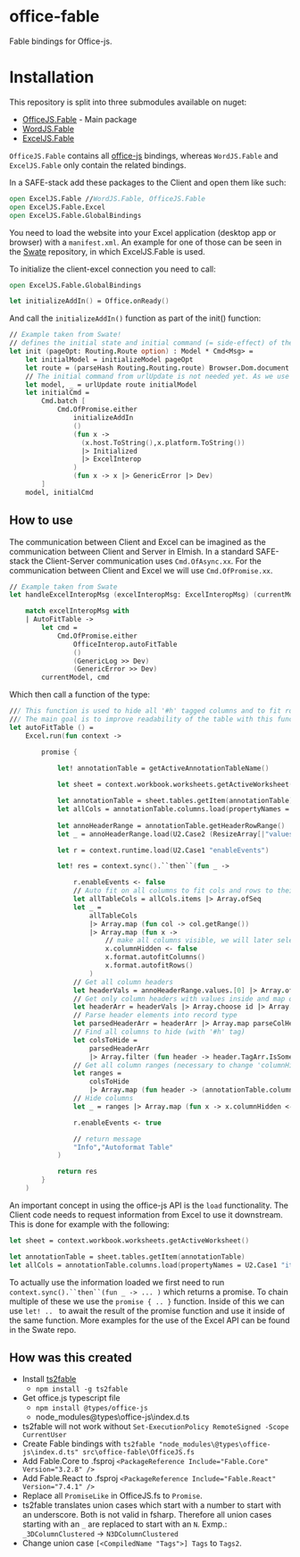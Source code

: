 # office-fable
Fable bindings for Office-js.

# Installation

This repository is split into three submodules available on nuget:

- [OfficeJS.Fable](https://www.nuget.org/packages/OfficeJS.Fable/) - Main package
- [WordJS.Fable](https://www.nuget.org/packages/WordJS.Fable/0.2.3)
- [ExcelJS.Fable](https://www.nuget.org/packages/ExcelJS.Fable/)

`OfficeJS.Fable` contains all [office-js](https://github.com/OfficeDev/office-js) bindings, whereas `WordJS.Fable` and `ExcelJS.Fable` only contain the related bindings.

In a SAFE-stack add these packages to the Client and open them like such:
```fsharp
open ExcelJS.Fable //WordJS.Fable, OfficeJS.Fable
open ExcelJS.Fable.Excel
open ExcelJS.Fable.GlobalBindings
```

You need to load the website into your Excel application (desktop app or browser) with a `manifest.xml`. An example for one of those can be seen in the [Swate](https://github.com/nfdi4plants/Swate) repository, in which ExcelJS.Fable is used.

To initialize the client-excel connection you need to call:

```fsharp
open ExcelJS.Fable.GlobalBindings

let initializeAddIn() = Office.onReady()
```
And call the `initializeAddIn()` function as part of the init() function:

```fsharp
// Example taken from Swate!
// defines the initial state and initial command (= side-effect) of the application
let init (pageOpt: Routing.Route option) : Model * Cmd<Msg> =
    let initialModel = initializeModel pageOpt
    let route = (parseHash Routing.Routing.route) Browser.Dom.document.location
    // The initial command from urlUpdate is not needed yet. As we use a reduced variant of subModels with no own Msg system.
    let model, _ = urlUpdate route initialModel
    let initialCmd =
        Cmd.batch [
            Cmd.OfPromise.either
                initializeAddIn
                ()
                (fun x -> 
                  (x.host.ToString(),x.platform.ToString()) 
                  |> Initialized 
                  |> ExcelInterop 
                )
                (fun x -> x |> GenericError |> Dev)
        ]
    model, initialCmd
```

## How to use

The communication between Client and Excel can be imagined as the communication between Client and Server in Elmish. In a standard SAFE-stack the Client-Server communication uses `Cmd.OfAsync.xx`. For the communication between Client and Excel we will use `Cmd.OfPromise.xx`.

```fsharp
// Example taken from Swate
let handleExcelInteropMsg (excelInteropMsg: ExcelInteropMsg) (currentModel:Model) : Model * Cmd<Msg> =

    match excelInteropMsg with
    | AutoFitTable ->
        let cmd =
            Cmd.OfPromise.either
                OfficeInterop.autoFitTable
                ()
                (GenericLog >> Dev)
                (GenericError >> Dev)
        currentModel, cmd
```

Which then call a function of the type:

```fsharp
/// This function is used to hide all '#h' tagged columns and to fit rows and columns to their values.
/// The main goal is to improve readability of the table with this function.
let autoFitTable () =
    Excel.run(fun context ->

        promise {
            
            let! annotationTable = getActiveAnnotationTableName()

            let sheet = context.workbook.worksheets.getActiveWorksheet()

            let annotationTable = sheet.tables.getItem(annotationTable)
            let allCols = annotationTable.columns.load(propertyNames = U2.Case1 "items")
    
            let annoHeaderRange = annotationTable.getHeaderRowRange()
            let _ = annoHeaderRange.load(U2.Case2 (ResizeArray[|"values"|]))

            let r = context.runtime.load(U2.Case1 "enableEvents")

            let! res = context.sync().``then``(fun _ ->

                r.enableEvents <- false
                // Auto fit on all columns to fit cols and rows to their values.
                let allTableCols = allCols.items |> Array.ofSeq
                let _ =
                    allTableCols
                    |> Array.map (fun col -> col.getRange())
                    |> Array.map (fun x ->
                        // make all columns visible, we will later selectively hide all with '#h' tag
                        x.columnHidden <- false
                        x.format.autofitColumns()
                        x.format.autofitRows()
                    )
                // Get all column headers
                let headerVals = annoHeaderRange.values.[0] |> Array.ofSeq
                // Get only column headers with values inside and map object to string
                let headerArr = headerVals |> Array.choose id |> Array.map string
                // Parse header elements into record type
                let parsedHeaderArr = headerArr |> Array.map parseColHeader
                // Find all columns to hide (with '#h' tag)
                let colsToHide =
                    parsedHeaderArr
                    |> Array.filter (fun header -> header.TagArr.IsSome && Array.contains ColumnTags.HiddenTag header.TagArr.Value)
                // Get all column ranges (necessary to change 'columnHidden' attribute) for all headers with '#h' tag.
                let ranges =
                    colsToHide
                    |> Array.map (fun header -> (annotationTable.columns.getItem (U2.Case2 header.Header)).getRange())
                // Hide columns
                let _ = ranges |> Array.map (fun x -> x.columnHidden <- true)

                r.enableEvents <- true

                // return message
                "Info","Autoformat Table"
            )

            return res
        }
    )
```

An important concept in using the office-js API is the `load` functionality. The Client code needs to request information from Excel to use it downstream. This is done for example with the following:

```fsharp
let sheet = context.workbook.worksheets.getActiveWorksheet()

let annotationTable = sheet.tables.getItem(annotationTable)
let allCols = annotationTable.columns.load(propertyNames = U2.Case1 "items")
```

To actually use the information loaded we first need to run `context.sync().``then``(fun _ -> ... )` which returns a promise. To chain multiple of these we use the `promise { .. }` function. Inside of this we can use `let! .. ` to await the result of the promise function and use it inside of the same function. More examples for the use of the Excel API can be found in the Swate repo.

## How was this created

- Install [ts2fable](https://github.com/fable-compiler/ts2fable)
  - `npm install -g ts2fable`
- Get office.js typescript file
  - `npm install @types/office-js`
  - node_modules\@types\office-js\index.d.ts
- ts2fable will not work without `Set-ExecutionPolicy RemoteSigned -Scope CurrentUser`
- Create Fable bindings with 
`ts2fable "node_modules\@types\office-js\index.d.ts" src\office-fable\OfficeJS.fs`
- Add Fable.Core to .fsproj `<PackageReference Include="Fable.Core" Version="3.2.8" />`
- Add Fable.React to .fsproj
`<PackageReference Include="Fable.React" Version="7.4.1" />`
- Replace all `PromiseLike` in OfficeJS.fs to `Promise`.
- ts2fable translates union cases which start with a number to start with an underscore. Both is not valid in fsharp. Therefore all union cases starting with an `_` are replaced to start with an `N`. Exmp.: `_3DColumnClustered` -> `N3DColumnClustered` 
- Change union case `[<CompiledName "Tags">] Tags` to `Tags2`.
